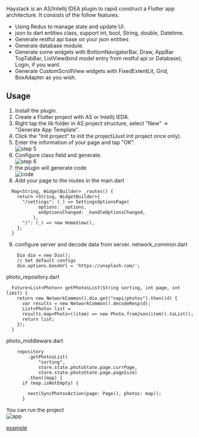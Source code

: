 Haystack is an AS/Intellij IDEA plugin to rapid construct a Flutter app architecture. It consists of the follow features.
  - Using Redux to manage state and update UI.
  - json to dart entities class, support int, bool, String, double, Datetime.
  - Generate restful api base on your json entities
  - Generate database module.
  - Generate some widgets with BottomNavigatorBar, Draw, AppBar TopTabBar, ListView(bind model entry from restful api or Database), Login, if you want.
  - Generate CustomScrollView widgets with FixedExtentLit, Grid, BoxAdapter as you wish.

## Usage
1. Install the plugin.
2. Create a Flutter project with AS or Intellij IEDA.
3. Right tap the lib folder in AS project structure, select "New" -> "Generate App Template".
4. Click the "Init project" to init the project(Just init project once only).
5. Enter the information of your page and tap "OK".  
![step 5](https://raw.githubusercontent.com/hayoi/haystack/master/image/init_page.jpg)
6. Configure class field and generate.  
![step 6](https://raw.githubusercontent.com/hayoi/haystack/master/image/model.png)
7. the plugin will generate code  
![code](https://raw.githubusercontent.com/hayoi/haystack/master/image/structure.png)
8. Add your page to the routes in the main.dart  
```
  Map<String, WidgetBuilder> _routes() {
    return <String, WidgetBuilder>{
      "/settings": (_) => SettingsOptionsPage(
            options: _options,
            onOptionsChanged: _handleOptionsChanged,
          ),
      "/": (_) => new HomeView(),
    };
  }
```
9. configure server and decode data from server.
  network_common.dart
```
    Dio dio = new Dio();
    // Set default configs
    dio.options.baseUrl = 'https://unsplash.com/';
```
  photo_repository.dart
```
  Future<List<Photo>> getPhotosList(String sorting, int page, int limit) {
    return new NetworkCommon().dio.get("napi/photos").then((d) {
      var results = new NetworkCommon().decodeResp(d);
      List<Photo> list =
      results.map<Photo>((item) => new Photo.fromJson(item)).toList();
      return list;
    });
  }
  ```
  photo_middleware.dart
```
    repository
        .getPhotosList(
            "sorting",
            store.state.photoState.page.currPage,
            store.state.photoState.page.pageSize)
        .then((map) {
      if (map.isNotEmpty) {

        next(SyncPhotosAction(page: Page(), photos: map));
      }
```
You can run the project  
![app](https://raw.githubusercontent.com/hayoi/haystack/master/image/app.png)

[example](https://github.com/hayoi/redux_example)
